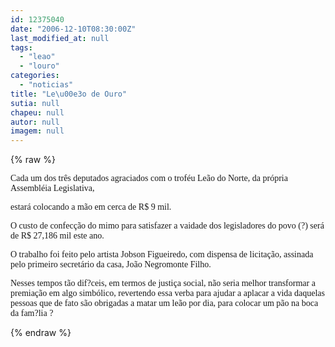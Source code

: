```yaml
---
id: 12375040
date: "2006-12-10T08:30:00Z"
last_modified_at: null
tags:
  - "leao"
  - "louro"
categories:
  - "noticias"
title: "Le\u00e3o de Ouro"
sutia: null
chapeu: null
autor: null
imagem: null
---
```

{% raw %}
<p><P><FONT face=Verdana>Cada um dos três deputados agraciados com o troféu Leão do Norte, da própria Assembléia Legislativa,</p>
<p> estará colocando a mão em cerca de R$ 9 mil. </FONT></P></p>
<p><P><FONT face=Verdana>O custo de confecção do mimo para satisfazer a vaidade dos legisladores do povo (?) será de R$ 27,186 mil este ano. </FONT></P></p>
<p><P><FONT face=Verdana>O trabalho foi feito pelo artista Jobson Figueiredo, com dispensa de licitação, assinada pelo primeiro secretário da casa, João Negromonte Filho.</FONT></P></p>
<p><P><FONT face=Verdana>Nesses tempos tão dif?ceis, em termos de justiça social, não seria melhor transformar a premiação em algo simbólico, revertendo essa verba para ajudar a aplacar a vida daquelas pessoas que de fato são obrigadas a matar um leão por dia, para colocar um pão na boca da fam?lia ?</FONT></P> </p>
{% endraw %}